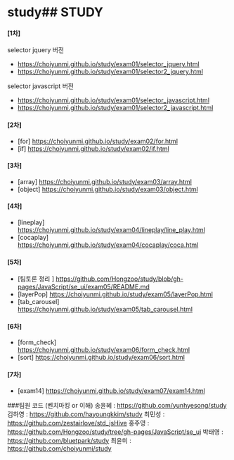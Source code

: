 # study## STUDY

#### [1차]
selector jquery 버전
 * https://choiyunmi.github.io/study/exam01/selector_jquery.html
 * https://choiyunmi.github.io/study/exam01/selector2_jquery.html

selector javascript 버전
 * https://choiyunmi.github.io/study/exam01/selector_javascript.html
 * https://choiyunmi.github.io/study/exam01/selector2_javascript.html

#### [2차]
  * [for]  https://choiyunmi.github.io/study/exam02/for.html 
  * [if]  https://choiyunmi.github.io/study/exam02/if.html 

#### [3차] 
  * [array]  https://choiyunmi.github.io/study/exam03/array.html 
  * [object]  https://choiyunmi.github.io/study/exam03/object.html  

#### [4차] 
  * [lineplay]  https://choiyunmi.github.io/study/exam04/lineplay/line_play.html
  * [cocaplay]  https://choiyunmi.github.io/study/exam04/cocaplay/coca.html

#### [5차]
* [팀토론 정리 ]  https://github.com/Hongzoo/study/blob/gh-pages/JavaScript/se_ui/exam05/README.md
* [layerPop]  https://choiyunmi.github.io/study/exam05/layerPop.html
* [tab_carousel]  https://choiyunmi.github.io/study/exam05/tab_carousel.html

#### [6차] 
 * [form_check]  https://choiyunmi.github.io/study/exam06/form_check.html
 * [sort]  https://choiyunmi.github.io/study/exam06/sort.html

#### [7차] 
 * [exam14]  https://choiyunmi.github.io/study/exam07/exam14.html

###팀원 코드 (벤치마킹 or 이해)
  송윤혜 : https://github.com/yunhyesong/study
  김하영 : https://github.com/hayoungkkim/study
  최민성 : https://github.com/zestairlove/std_jsHive
  홍주영 : https://github.com/Hongzoo/study/tree/gh-pages/JavaScript/se_ui
  박태영 : https://github.com/bluetpark/study
  최윤미 : https://github.com/choiyunmi/study
